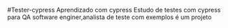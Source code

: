 #Tester-cypress
Aprendizado com cypress
Estudo de testes com cypress para QA software enginer,analista de teste com exemplos é um projeto
